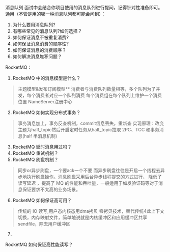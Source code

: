 

消息队列
⾯试中会结合你项⽬使⽤的消息队列进⾏提问，记得针对性准备即可。
通⽤（不管是⽤的哪⼀种消息队列都可能会问到）：
1. 为什么要⽤消息队列?
2. 有哪些常⻅的消息队列?如何选择？
3. 如何保证消息不被重复消费?
4. 如何保证消息消费的顺序性?
5. 如何保证消息的消费顺序？
6. 如何解决消息堆积问题？

RocketMQ：

1. RocketMQ 中的消息模型是什么？
> 主题模型&发布订阅模型**
> 消费者与消费队列数量相等，多个队列为了并发，每个消费者对应一个队列消费
> 每个消费组在每个队列上维护一个消费位置
> NameServer注册中心

2. RocketMQ 如何实现分布式事务？
> 事务消息加上，事务反查机制，commit信息丢失，重新查
> 实现原理：改变主题为half_topic然后开启定时任务从half_topic拉取
> 2PC、TCC 和事务消息(half 半消息机制)

3. RocketMQ 延时消息⽤过吗？
4. RocketMQ 重试机制？
5. RocketMQ 刷盘机制？
> 同步or异步刷盘，一个要ack一个不要
> 而异步刷盘往往是开启一个线程去异步地执行刷盘操作。消息刷盘采用后台异步线程提交的方式进行， 降低了读写延迟 ，提高了 MQ 的性能和吞吐量，一般适用于如发验证码等对于消息保证要求不太高的业务场景。
6. RocketMQ 如何保证⾼可⽤？
> 传统的 IO 读写,用户态内核态用dma拷贝
> 零拷贝技术，替代传统4此上下文切换，内存映射文件，简单地说就是内核缓冲区和应用缓冲区共享
> sendfile，除去用户缓冲区

7.
RocketMQ 如何保证⾼性能读写？




